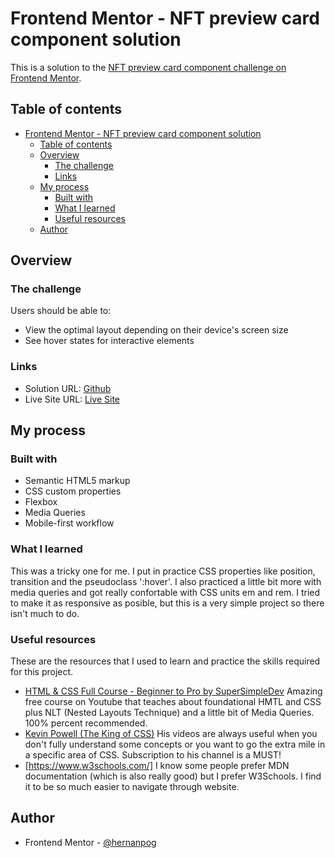 # Frontend Mentor - NFT preview card component solution

This is a solution to the [NFT preview card component challenge on Frontend Mentor](https://www.frontendmentor.io/challenges/nft-preview-card-component-SbdUL_w0U).

## Table of contents

- [Frontend Mentor - NFT preview card component solution](#frontend-mentor---nft-preview-card-component-solution)
  - [Table of contents](#table-of-contents)
  - [Overview](#overview)
    - [The challenge](#the-challenge)
    - [Links](#links)
  - [My process](#my-process)
    - [Built with](#built-with)
    - [What I learned](#what-i-learned)
    - [Useful resources](#useful-resources)
  - [Author](#author)

## Overview

### The challenge

Users should be able to:

- View the optimal layout depending on their device's screen size
- See hover states for interactive elements

### Links

- Solution URL: [Github](https://github.com/hernanpog/nftcardcomponent.git)
- Live Site URL: [Live Site](https://your-live-site-url.com)

## My process

### Built with

- Semantic HTML5 markup
- CSS custom properties
- Flexbox
- Media Queries
- Mobile-first workflow

### What I learned

This was a tricky one for me. I put in practice CSS properties like position, transition and the pseudoclass ':hover'. I also practiced a little bit more with media queries and got really confortable with CSS units em and rem. I tried to make it as responsive as posible, but this is a very simple project so there isn't much to do.

### Useful resources

These are the resources that I used to learn and practice the skills required for this project.
- [HTML & CSS Full Course - Beginner to Pro by SuperSimpleDev](https://www.youtube.com/watch?v=G3e-cpL7ofc&list=PLEPye7A7EcQZrT3VSBb7jtxnxIfY3yyG6&index=1&pp=iAQB)
  Amazing free course on Youtube that teaches about foundational HMTL and CSS plus NLT (Nested Layouts Technique) and a little bit of Media Queries. 100% percent recommended.
- [Kevin Powell (The King of CSS)](https://www.youtube.com/@KevinPowell)
  His videos are always useful when you don't fully understand some concepts or you want to go the extra mile in a specific area of CSS. Subscription to his channel is a MUST!
- [https://www.w3schools.com/]
  I know some people prefer MDN documentation (which is also really good) but I prefer W3Schools. I find it to be so much easier to navigate through website.

## Author

- Frontend Mentor - [@hernanpog](https://www.frontendmentor.io/profile/hernanpog)
